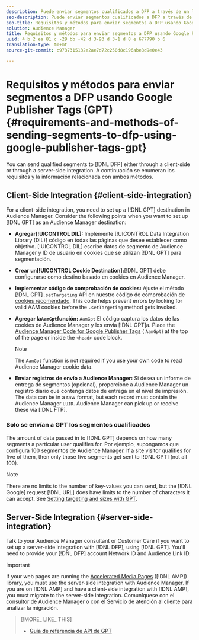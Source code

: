 ```yaml
---
description: Puede enviar segmentos cualificados a DFP a través de un lado del cliente o mediante una integración del lado del servidor. A continuación se enumeran los requisitos y la información relacionada con ambos métodos.
seo-description: Puede enviar segmentos cualificados a DFP a través de un lado del cliente o mediante una integración del lado del servidor. A continuación se enumeran los requisitos y la información relacionada con ambos métodos.
seo-title: Requisitos y métodos para enviar segmentos a DFP usando Google Publisher Tags (GPT)
solution: Audience Manager
title: Requisitos y métodos para enviar segmentos a DFP usando Google Publisher Tags (GPT)
uuid: 4 b 2 ea 81 c -29 bb -42 d 3-93 d 3-1 d 8 e 677790 b 6
translation-type: tm+mt
source-git-commit: c9737315132e2ae7d72c250d8c196abe8d9e0e43

---
```



# Requisitos y métodos para enviar segmentos a DFP usando Google Publisher Tags (GPT) {#requirements-and-methods-of-sending-segments-to-dfp-using-google-publisher-tags-gpt}

You can send qualified segments to [!DNL DFP] either through a client-side or through a server-side integration. A continuación se enumeran los requisitos y la información relacionada con ambos métodos.

## Client-Side Integration {#client-side-integration}

For a client-side integration, you need to set up a [!DNL GPT] destination in Audience Manager. Consider the following points when you want to set up [!DNL GPT] as an Audience Manager destination:

* **Agregar[!UICONTROL DIL]:** Implemente [!UICONTROL Data Integration Library (DIL)] código en todas las páginas que desee establecer como objetivo. [!UICONTROL DIL] escribe datos de segmento de Audience Manager y ID de usuario en cookies que se utilizan [!DNL GPT] para segmentación.

* **Crear un[!UICONTROL Cookie Destination]:**[!DNL GPT] debe configurarse como destino basado en cookies en Audience Manager.

* **Implementar código de comprobación de cookies:** Ajuste el método [!DNL GPT]`.setTargeting` API en nuestro código de comprobación de [cookies recomendado](../../integration/gpt-aam-destination/gpt-aam-modify-api.md). This code helps prevent errors by looking for valid AAM cookies before the `.setTargeting` method gets invoked.

* **Agregar la`AamGpt`función:** `AamGpt` El código captura los datos de las cookies de Audience Manager y los envía [!DNL GPT]a. Place the [Audience Manager Code for Google Publisher Tags](../../integration/gpt-aam-destination/gpt-aam-aamgpt-code.md) ( `AamGpt`) at the top of the page or inside the `<head>` code block.

   >[!NOTE]
   >
   >The `AamGpt` function is not required if you use your own code to read Audience Manager cookie data.

* **Enviar registros de envío a Audience Manager:** Si desea un informe de entrega de segmentos (opcional), proporcione a Audience Manager un registro diario que contenga datos de entrega en el nivel de impresión. The data can be in a raw format, but each record must contain the Audience Manager `UUID`. Audience Manager can pick up or receive these via [!DNL FTP].

### Solo se envían a GPT los segmentos cualificados

The amount of data passed in to [!DNL GPT] depends on how many segments a particular user qualifies for. Por ejemplo, supongamos que configura 100 segmentos de Audience Manager. If a site visitor qualifies for five of them, then only those five segments get sent to [!DNL GPT] (not all 100).

>[!NOTE]
>
>There are no limits to the number of key-values you can send, but the [!DNL Google] request [!DNL URL] does have limits to the number of characters it can accept. See [Setting targeting and sizes with GPT](https://support.google.com/dfp_premium/bin/answer.py?hl=en&answer=1697712).

## Server-Side Integration {#server-side-integration}

Talk to your Audience Manager consultant or Customer Care if you want to set up a server-side integration with [!DNL DFP], using [!DNL GPT]. You&#39;ll need to provide your [!DNL DFP] account Network ID and Audience Link ID.

>[!IMPORTANT]
>
>If your web pages are running the [Accelerated Media Pages](https://www.ampproject.org/) ([!DNL AMP]) library, you must use the server-side integration with Audience Manager. If you are on [!DNL AMP] and have a client-side integration with [!DNL AMP], you must migrate to the server-side integration. Comuníquese con el consultor de Audience Manager o con el Servicio de atención al cliente para analizar la migración.

>[!MORE_ LIKE_ THIS]
>
>* [Guía de referencia de API de GPT](https://support.google.com/dfp_premium/bin/answer.py?hl=en&answer=1650154)

